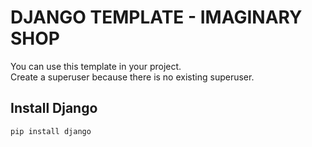 # DJANGO TEMPLATE - IMAGINARY SHOP

You can use this template in your project.  
Create a superuser because there is no existing superuser.

## Install Django

```
pip install django
```
